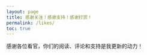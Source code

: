 ```yaml
---
layout: page
title: 感谢关注！感谢支持！感谢打赏！
permalink: /likes/
toc: true
---
```




感谢各位看官，你们的阅读、评论和支持是我更新的动力！  


